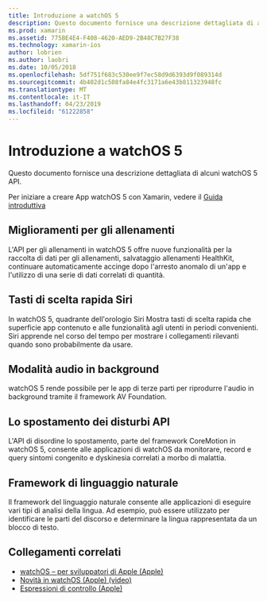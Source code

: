 ```yaml
---
title: Introduzione a watchOS 5
description: Questo documento fornisce una descrizione dettagliata di alcuni watchOS 5 API per Xamarin.
ms.prod: xamarin
ms.assetid: 775BE4E4-F408-4620-AED9-2B48C7B27F38
ms.technology: xamarin-ios
author: lobrien
ms.author: laobri
ms.date: 10/05/2018
ms.openlocfilehash: 5df751f683c530ee9f7ec58d9d6393d9f089314d
ms.sourcegitcommit: 4b402d1c508fa84e4fc3171a6e43b811323948fc
ms.translationtype: MT
ms.contentlocale: it-IT
ms.lasthandoff: 04/23/2019
ms.locfileid: "61222858"
---
```

# <a name="introduction-to-watchos-5"></a>Introduzione a watchOS 5

Questo documento fornisce una descrizione dettagliata di alcuni watchOS 5 API.

Per iniziare a creare App watchOS 5 con Xamarin, vedere il [Guida introduttiva](~/ios/platform/introduction-to-ios12/get-started.md)

## <a name="workout-improvements"></a>Miglioramenti per gli allenamenti

L'API per gli allenamenti in watchOS 5 offre nuove funzionalità per la raccolta di dati per gli allenamenti, salvataggio allenamenti HealthKit, continuare automaticamente accinge dopo l'arresto anomalo di un'app e l'utilizzo di una serie di dati correlati di quantità.

## <a name="siri-shortcuts"></a>Tasti di scelta rapida Siri

In watchOS 5, quadrante dell'orologio Siri Mostra tasti di scelta rapida che superficie app contenuto e alle funzionalità agli utenti in periodi convenienti. Siri apprende nel corso del tempo per mostrare i collegamenti rilevanti quando sono probabilmente da usare.

## <a name="background-audio-mode"></a>Modalità audio in background

watchOS 5 rende possibile per le app di terze parti per riprodurre l'audio in background tramite il framework AV Foundation.

## <a name="movement-disorder-api"></a>Lo spostamento dei disturbi API

L'API di disordine lo spostamento, parte del framework CoreMotion in watchOS 5, consente alle applicazioni di watchOS da monitorare, record e query sintomi congenito e dyskinesia correlati a morbo di malattia.

## <a name="natural-language-framework"></a>Framework di linguaggio naturale

Il framework del linguaggio naturale consente alle applicazioni di eseguire vari tipi di analisi della lingua. Ad esempio, può essere utilizzato per identificare le parti del discorso e determinare la lingua rappresentata da un blocco di testo.

## <a name="related-links"></a>Collegamenti correlati

- [watchOS – per sviluppatori di Apple (Apple)](https://developer.apple.com/watchOS/)
- [Novità in watchOS (Apple) (video)](https://developer.apple.com/videos/play/wwdc2018/206/)
- [Espressioni di controllo (Apple)](https://www.apple.com/watch/)
